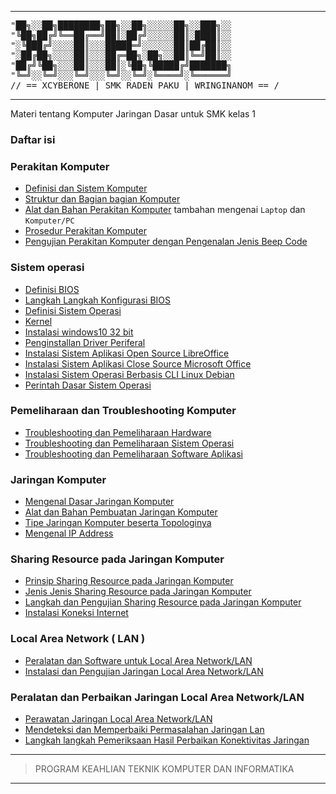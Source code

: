 
---
<pre>
"██╗░░██╗████████╗██╗░░██╗░░░░░██╗░░███╗░░
"╚██╗██╔╝╚══██╔══╝██║░██╔╝░░░░░██║░████║░░
"░╚███╔╝░░░░██║░░░█████═╝░░░░░░██║██╔██║░░
"░██╔██╗░░░░██║░░░██╔═██╗░██╗░░██║╚═╝██║░░
"██╔╝╚██╗░░░██║░░░██║░╚██╗╚█████╔╝███████╗
"╚═╝░░╚═╝░░░╚═╝░░░╚═╝░░╚═╝░╚════╝░╚══════╝
// == XCYBERONE | SMK RADEN PAKU | WRINGINANOM == /
</pre>
---

Materi tentang Komputer Jaringan Dasar untuk SMK kelas 1 

### Daftar isi

### Perakitan Komputer
- [Definisi dan Sistem Komputer](definisi.md)
- [Struktur dan Bagian bagian Komputer](strukur-komputer.md)
- [Alat dan Bahan Perakitan Komputer](alat-bahan-rakit-komputer.md) tambahan mengenai ``Laptop`` dan ``Komputer/PC``
- [Prosedur Perakitan Komputer](prosedur-rakit-pc.md)
- [Pengujian Perakitan Komputer dengan Pengenalan Jenis Beep Code](pengujian.md)

### Sistem operasi
- [Definisi BIOS](bios.md)
- [Langkah Langkah Konfigurasi BIOS](konfig-bios.md)
- [Definisi Sistem Operasi](os.md)
- [Kernel](definisi-kernel)
- [Instalasi windows10 32 bit](https://github.com/Dhikaweb7/Komputer-dan-Jaringan-Dasar/files/9950264/X.TKJ.1.instalasi.windows10.32.bit.docx)
- [Penginstallan Driver Periferal](driver-periferal.md)
- [Instalasi Sistem Aplikasi Open Source  LibreOffice](libre-office.md)
- [Instalasi Sistem Aplikasi Close Source Microsoft Office](ms-office.md)
- [Instalasi Sistem Operasi Berbasis CLI  Linux Debian](debian-cli.md)
- [Perintah Dasar Sistem Operasi](shortcut.md)

### Pemeliharaan dan Troubleshooting Komputer
- [Troubleshooting dan Pemeliharaan Hardware](maintance-hardware.md)
- [Troubleshooting dan Pemeliharaan Sistem Operasi](maintance-os.md)
- [Troubleshooting dan Pemeliharaan Software Aplikasi](maintance-software.md)

### Jaringan Komputer
- [Mengenal Dasar Jaringan Komputer](jaringan.md)
- [Alat dan Bahan Pembuatan Jaringan Komputer](build-jaringan.md)
- [Tipe Jaringan Komputer beserta Topologinya](net-topo.md)
- [Mengenal IP Address](ip.md)

### Sharing Resource pada Jaringan Komputer
- [Prinsip Sharing Resource pada Jaringan Komputer](prinsip-share.md)
- [Jenis Jenis Sharing Resource pada Jaringan Komputer](sharing.md)
- [Langkah dan Pengujian Sharing Resource pada Jaringan Komputer](uji-sharing.md)
- [Instalasi Koneksi Internet](instalasi-net.md)

### Local Area Network ( LAN )
- [Peralatan dan Software untuk Local Area Network/LAN](alat-lan.md)
- [Instalasi dan Pengujian Jaringan Local Area Network/LAN](uji-lan.md)

### Peralatan dan Perbaikan Jaringan Local Area Network/LAN
- [Perawatan Jaringan Local Area Network/LAN](maintance-lan.md)
- [Mendeteksi dan Memperbaiki Permasalahan Jaringan Lan](maintance-detect-lan.md)
- [Langkah langkah Pemeriksaan Hasil Perbaikan Konektivitas Jaringan](konek.md)

---

> PROGRAM KEAHLIAN TEKNIK KOMPUTER DAN INFORMATIKA

---
